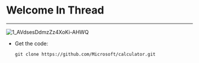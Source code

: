 <h1>Welcome In Thread </h1>
<hr>

![1_AVdsesDdmzZz4XoKi-AHWQ](https://github.com/Sumitgupta22/Multithreading-using-Runnable-interface/assets/131431222/dbc43f08-6a6e-4da1-b084-949668fbc614)


- Get the code:
    ```
    git clone https://github.com/Microsoft/calculator.git
    ```
